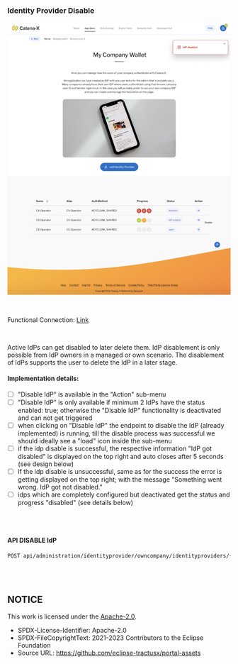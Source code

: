 ### Identity Provider Disable

<p align="center">
<img width="659" alt="image" src="https://raw.githubusercontent.com/eclipse-tractusx/portal-assets/main/docs/static/idp-overview-webpage-disable.png">
</p>

<br>

Functional Connection: [Link](/docs/user/02.%20Technical%20Integration/02.%20Identity%20Provider%20Management/05.%20Disable%20Identity%20Provider.md)

<br>

Active IdPs can get disabled to later delete them.
IdP disablement is only possible from IdP owners in a managed or own scenario.
The disablement of IdPs supports the user to delete the IdP in a later stage.

#### Implementation details:

- [ ] "Disable IdP" is available in the "Action" sub-menu
- [ ] "Disable IdP" is only available if minimum 2 IdPs have the status enabled: true; otherwise the "Disable IdP" functionality is deactivated and can not get triggered
- [ ] when clicking on "Disable IdP" the endpoint to disable the IdP (already implemented) is running, till the disable process was successful we should ideally see a "load" icon inside the sub-menu
- [ ] if the idp disable is successful, the respective information "IdP got disabled" is displayed on the top right and auto closes after 5 seconds (see design below)
- [ ] if the idp disable is unsuccessful, same as for the success the error is getting displayed on the top right; with the message "Something went wrong. IdP got not disabled."
- [ ] idps which are completely configured but deactivated get the status and progress "disabled" (see details below)

<br>
<br>

#### API DISABLE IdP

```diff
POST api/administration/identityprovider/owncompany/identityproviders/{identityProviderId}/status?enabled=false
```

<br>
<br>

## NOTICE

This work is licensed under the [Apache-2.0](https://www.apache.org/licenses/LICENSE-2.0).

- SPDX-License-Identifier: Apache-2.0
- SPDX-FileCopyrightText: 2021-2023 Contributors to the Eclipse Foundation
- Source URL: https://github.com/eclipse-tractusx/portal-assets

